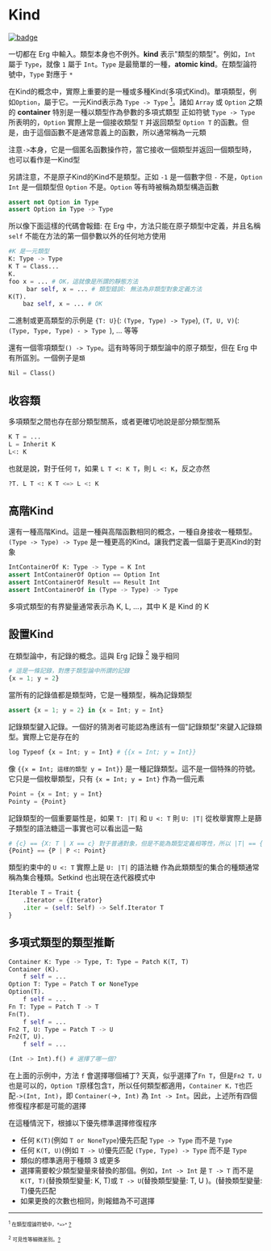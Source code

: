 # Kind

[![badge](https://img.shields.io/endpoint.svg?url=https%3A%2F%2Fgezf7g7pd5.execute-api.ap-northeast-1.amazonaws.com%2Fdefault%2Fsource_up_to_date%3Fowner%3Derg-lang%26repos%3Derg%26ref%3Dmain%26path%3Ddoc/EN/syntax/type/advanced/kind.md%26commit_hash%3Da9ea4eca75fe849e31f83570159f84b611892d7a)](https://gezf7g7pd5.execute-api.ap-northeast-1.amazonaws.com/default/source_up_to_date?owner=erg-lang&repos=erg&ref=main&path=doc/EN/syntax/type/advanced/kind.md&commit_hash=a9ea4eca75fe849e31f83570159f84b611892d7a)

一切都在 Erg 中輸入。類型本身也不例外。__kind__ 表示"類型的類型"。例如，`Int` 屬于 `Type`，就像 `1` 屬于 `Int`。`Type` 是最簡單的一種，__atomic kind__。在類型論符號中，`Type` 對應于 `*`

在Kind的概念中，實際上重要的是一種或多種Kind(多項式Kind)。單項類型，例如`Option`，屬于它。一元Kind表示為 `Type -> Type` [<sup id="f1">1</sup>](#1)。諸如 `Array` 或 `Option` 之類的 __container__ 特別是一種以類型作為參數的多項式類型
正如符號 `Type -> Type` 所表明的，`Option` 實際上是一個接收類型 `T` 并返回類型 `Option T` 的函數。但是，由于這個函數不是通常意義上的函數，所以通常稱為一元類

注意`->`本身，它是一個匿名函數操作符，當它接收一個類型并返回一個類型時，也可以看作是一Kind型

另請注意，不是原子Kind的Kind不是類型。正如 `-1` 是一個數字但 `-` 不是，`Option Int` 是一個類型但 `Option` 不是。`Option` 等有時被稱為類型構造函數

```python
assert not Option in Type
assert Option in Type -> Type
```

所以像下面這樣的代碼會報錯: 
在 Erg 中，方法只能在原子類型中定義，并且名稱 `self` 不能在方法的第一個參數以外的任何地方使用

```python
#K 是一元類型
K: Type -> Type
K T = Class...
K.
foo x = ... # OK，這就像是所謂的靜態方法
     bar self, x = ... # 類型錯誤: 無法為非類型對象定義方法
K(T).
    baz self, x = ... # OK
```

二進制或更高類型的示例是 `{T: U}`(: `(Type, Type) -> Type`), `(T, U, V)`(: `(Type, Type, Type) - > Type `), ... 等等

還有一個零項類型`() -> Type`。這有時等同于類型論中的原子類型，但在 Erg 中有所區別。一個例子是`類`

```python
Nil = Class()
```

## 收容類

多項類型之間也存在部分類型關系，或者更確切地說是部分類型關系

```python
K T = ...
L = Inherit K
L<: K
```

也就是說，對于任何 `T`，如果 `L T <: K T`，則 `L <: K`，反之亦然

```python
?T. L T <: K T <=> L <: K
```

## 高階Kind

還有一種高階Kind。這是一種與高階函數相同的概念，一種自身接收一種類型。`(Type -> Type) -> Type` 是一種更高的Kind。讓我們定義一個屬于更高Kind的對象

```python
IntContainerOf K: Type -> Type = K Int
assert IntContainerOf Option == Option Int
assert IntContainerOf Result == Result Int
assert IntContainerOf in (Type -> Type) -> Type
```

多項式類型的有界變量通常表示為 K, L, ...，其中 K 是 Kind 的 K

## 設置Kind

在類型論中，有記錄的概念。這與 Erg 記錄 [<sup id="f2">2</sup>](#2) 幾乎相同

```python
# 這是一條記錄，對應于類型論中所謂的記錄
{x = 1; y = 2}
```

當所有的記錄值都是類型時，它是一種類型，稱為記錄類型

```python
assert {x = 1; y = 2} in {x = Int; y = Int}
```

記錄類型鍵入記錄。一個好的猜測者可能認為應該有一個"記錄類型"來鍵入記錄類型。實際上它是存在的

```python
log Typeof {x = Int; y = Int} # {{x = Int; y = Int}}
```

像 `{{x = Int; 這樣的類型 y = Int}}` 是一種記錄類型。這不是一個特殊的符號。它只是一個枚舉類型，只有 `{x = Int; y = Int}` 作為一個元素

```python
Point = {x = Int; y = Int}
Pointy = {Point}
```

記錄類型的一個重要屬性是，如果 `T: |T|` 和 `U <: T` 則 `U: |T|`
從枚舉實際上是篩子類型的語法糖這一事實也可以看出這一點

```python
# {c} == {X: T | X == c} 對于普通對象，但是不能為類型定義相等性，所以 |T| == {X | X <: T}
{Point} == {P | P <: Point}
```

類型約束中的 `U <: T` 實際上是 `U: |T|` 的語法糖
作為此類類型的集合的種類通常稱為集合種類。Setkind 也出現在迭代器模式中

```python
Iterable T = Trait {
    .Iterator = {Iterator}
    .iter = (self: Self) -> Self.Iterator T
}
```

## 多項式類型的類型推斷

```python
Container K: Type -> Type, T: Type = Patch K(T, T)
Container (K).
    f self = ...
Option T: Type = Patch T or NoneType
Option(T).
    f self = ...
Fn T: Type = Patch T -> T
Fn(T).
    f self = ...
Fn2 T, U: Type = Patch T -> U
Fn2(T, U).
    f self = ...

(Int -> Int).f() # 選擇了哪一個?
```
在上面的示例中，方法 `f` 會選擇哪個補丁?
天真，似乎選擇了`Fn T`，但是`Fn2 T，U`也是可以的，`Option T`原樣包含`T`，所以任何類型都適用，`Container K，T`也匹配`->(Int, Int)`，即 `Container(`->`, Int)` 為 `Int -> Int`。因此，上述所有四個修復程序都是可能的選擇

在這種情況下，根據以下優先標準選擇修復程序

* 任何 `K(T)`(例如 `T or NoneType`)優先匹配 `Type -> Type` 而不是 `Type`
* 任何 `K(T, U)`(例如 `T -> U`)優先匹配 `(Type, Type) -> Type` 而不是 `Type`
* 類似的標準適用于種類 3 或更多
* 選擇需要較少類型變量來替換的那個。例如，`Int -> Int` 是 `T -> T` 而不是 `K(T, T)`(替換類型變量: K, T)或 `T -> U`(替換類型變量: T, U )。(替換類型變量: T)優先匹配
* 如果更換的次數也相同，則報錯為不可選擇

---

<span id="1" style="font-size:x-small"><sup>1</sup> 在類型理論符號中，`*=>*` [?](#f1)</span>

<span id="2" style="font-size:x-small"><sup>2</sup> 可見性等細微差別。[?](#f2)</span>
